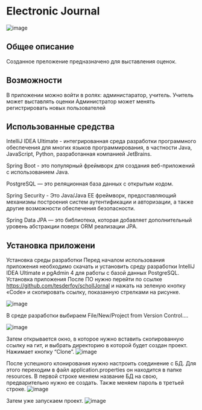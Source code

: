 # Electronic Journal

![image](https://github.com/tesderfoy/Terbusick/assets/98217566/6c37577e-caeb-420c-b12d-9ca9cca688bf)

## Общее описание
Созданное преложение предназначено для выставления оценок.
## Возможности
В приложении можно войти в ролях: администаратор, учитель.
Учитель может выставлять оценки
Администратор может менять регистрировать новых пользователей
## Использованные средства
IntelliJ IDEA Ultimate - интегрированная среда разработки программного обеспечения для многих языков программирования, в частности Java, JavaScript, Python, разработанная компанией JetBrains.  

Spring Boot - это популярный фреймворк для создания веб-приложений с использованием Java.  

PostgreSQL — это реляционная база данных с открытым кодом.  

Spring Security - Это Java/Java EE фреймворк, предоставляющий механизмы построения систем аутентификации и авторизации, а также другие возможности обеспечения безопасности.  

Spring Data JPA — это библиотека, которая добавляет дополнительный уровень абстракции поверх ORM реализации JPA.

## Установка приложени
Установка среды разработки
Перед началом использования приложения необходимо скачать и установить среду разработки IntelliJ IDEA Ultimate и pgAdmin 4 для работы с базой данных PostgreSQL.
Установка приложения
После ПО нужно перейти по ссылке https://github.com/tesderfoy/schollJornal и нажать на зеленую кнопку «Code» и скопировать ссылку, показанную стрелками на рисунке. 
 
![image](https://github.com/tesderfoy/schollJornal/assets/98217566/f34b167c-e9e7-4e1c-8b12-3b92bc04cda1)

В среде разработки выбираем File/New/Project from Version Control…. 

![image](https://github.com/tesderfoy/schollJornal/assets/98217566/5288fb57-8a5e-4fd4-9430-4ec2836052aa)

Затем открывается окно, в которое нужно вставить скопированную ссылку на гит, и выбрать директорию в которой будет создан проект. Нажимает кнопку “Clone”.
![image](https://github.com/tesderfoy/schollJornal/assets/98217566/123bc8b3-5064-4783-bc68-572e6bcdba63)


После успешного клонирования нужно настроить соединение с БД. Для этого переходим в файл application.properties он находится в папке resources. В первой строке меняем название БД на свою, предварительно нужно ее создать. Также меняем пароль в третьей строке.
 ![image](https://github.com/tesderfoy/schollJornal/assets/98217566/359f7cab-a2a1-4a64-bafb-6e5b9ccb3304)


Затем уже запускаем проект.
![image](https://github.com/tesderfoy/schollJornal/assets/98217566/5d6a17bf-6fb4-4a7b-9c50-37db83163bf2)

 

